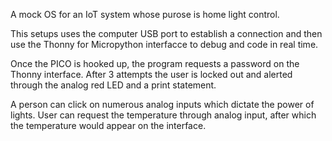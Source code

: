 A mock OS for an IoT system whose purose is home light control.

This setups uses the computer USB port to establish a connection and then use the Thonny for Micropython interfacce to debug and code in real time.

Once the PICO is hooked up, the program requests a password on the Thonny interface. After 3 attempts the user is locked out and alerted through the analog red LED and a print statement.

A person can click on numerous analog inputs which dictate the power of lights. User can request the temperature through analog input, after which the temperature would appear on the interface.